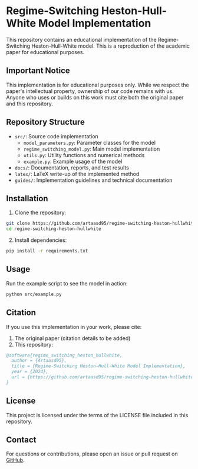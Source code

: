 # Regime-Switching Heston-Hull-White Model Implementation

This repository contains an educational implementation of the Regime-Switching Heston-Hull-White model. This is a reproduction of the academic paper for educational purposes.

## Important Notice

This implementation is for educational purposes only. While we respect the paper's intellectual property, ownership of our code remains with us. Anyone who uses or builds on this work must cite both the original paper and this repository.

## Repository Structure

- `src/`: Source code implementation
  - `model_parameters.py`: Parameter classes for the model
  - `regime_switching_model.py`: Main model implementation
  - `utils.py`: Utility functions and numerical methods
  - `example.py`: Example usage of the model
- `docs/`: Documentation, reports, and test results
- `latex/`: LaTeX write-up of the implemented method
- `guides/`: Implementation guidelines and technical documentation

## Installation

1. Clone the repository:
```bash
git clone https://github.com/artaasd95/regime-switching-heston-hullwhite.git
cd regime-switching-heston-hullwhite
```

2. Install dependencies:
```bash
pip install -r requirements.txt
```

## Usage

Run the example script to see the model in action:
```bash
python src/example.py
```

## Citation

If you use this implementation in your work, please cite:

1. The original paper (citation details to be added)
2. This repository:
```bibtex
@software{regime_switching_heston_hullwhite,
  author = {Artaasd95},
  title = {Regime-Switching Heston-Hull-White Model Implementation},
  year = {2024},
  url = {https://github.com/artaasd95/regime-switching-heston-hullwhite}
}
```

## License

This project is licensed under the terms of the LICENSE file included in this repository.

## Contact

For questions or contributions, please open an issue or pull request on [GitHub](https://github.com/artaasd95/regime-switching-heston-hullwhite).